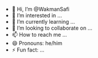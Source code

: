 - 👋 Hi, I’m @WakmanSafi
- 👀 I’m interested in ...
- 🌱 I’m currently learning ...
- 💞️ I’m looking to collaborate on ...
- 📫 How to reach me ...
- 😄 Pronouns: he/him
- ⚡ Fun fact: ...

<!---
WakmanSafi/WakmanSafi is a ✨ special ✨ repository because its `README.md` (this file) appears on your GitHub profile.
You can click the Preview link to take a look at your changes.
--->
